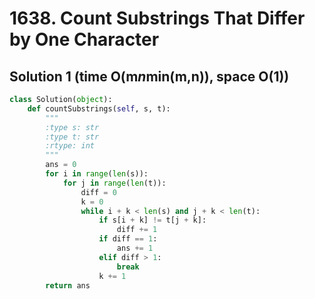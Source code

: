 # 1638. Count Substrings That Differ by One Character

## Solution 1 (time O(m*n*min(m,n)), space O(1))

```python
class Solution(object):
    def countSubstrings(self, s, t):
        """
        :type s: str
        :type t: str
        :rtype: int
        """
        ans = 0
        for i in range(len(s)):
            for j in range(len(t)):
                diff = 0
                k = 0
                while i + k < len(s) and j + k < len(t):
                    if s[i + k] != t[j + k]:
                        diff += 1
                    if diff == 1:
                        ans += 1
                    elif diff > 1:
                        break
                    k += 1
        return ans
```
